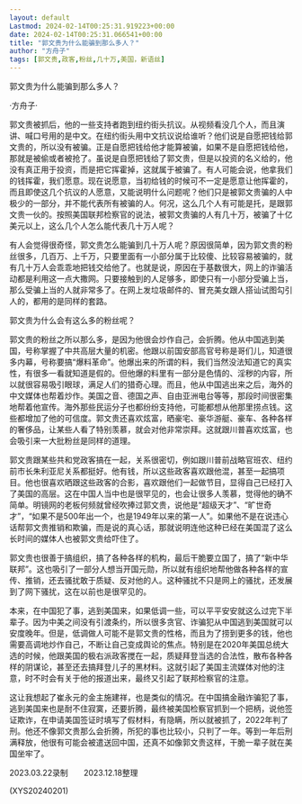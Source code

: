 ```yaml
---
layout: default
Lastmod: 2024-02-14T00:25:31.919223+00:00
date: 2024-02-14T00:25:31.066541+00:00
title: "郭文贵为什么能骗到那么多人？"
author: "方舟子"
tags: [郭文贵,政客,粉丝,几十万,美国，新语丝]
---
```


郭文贵为什么能骗到那么多人？

·方舟子·

郭文贵被抓后，他的一些支持者跑到纽约街头抗议。从视频看没几个人，而且演讲、喊口号用的是中文。在纽约街头用中文抗议说给谁听？他们说是自愿把钱给郭文贵的，所以没有被骗。正是自愿把钱给他才能算被骗，如果不是自愿把钱给他，那就是被偷或者被抢了。虽说是自愿把钱给了郭文贵，但是以投资的名义给的，他没有真正用于投资，而是把它挥霍掉，这就属于被骗了。有人可能会说，他拿我们的钱挥霍，我们愿意。现在说愿意，当初给钱的时候可不一定是愿意让他挥霍的，而且即使这几个抗议的人愿意，又能说明什么问题呢？他们只是被郭文贵骗的人中极少的一部分，并不能代表所有被骗的人。何况，这么几个人有可能是托，是跟郭文贵一伙的。按照美国联邦检察官的说法，被郭文贵骗的人有几十万，被骗了十亿美元以上，这么几个人怎么能代表几十万人呢？

有人会觉得很奇怪，郭文贵怎么能骗到几十万人呢？原因很简单，因为郭文贵的粉丝很多，几百万、上千万，只要里面有一小部分属于比较傻、比较容易被骗的，就有几十万人会乖乖地把钱交给他了。也就是说，原因在于基数很大，网上的诈骗活动都是利用这一点大撒网。只要接触到的人足够多，即使只有一小部分受骗上当，那么受骗上当的人就非常多了。在网上发垃圾邮件的、冒充美女跟人搭讪试图勾引人的，都用的是同样的套路。

郭文贵为什么会有这么多的粉丝呢？

郭文贵的粉丝之所以那么多，是因为他很会炒作自己，会折腾。他从中国逃到美国，号称掌握了中共高层大量的机密。他跟以前国安部高官号称是哥们儿，知道很多内幕，号称要搞“爆料革命”。他爆出来的所谓的料，我们当然没法知道它的真实性，有很多一看就知道是假的。但他爆的料里有一部分是色情的、淫秽的内容，所以就很容易吸引眼球，满足人们的猎奇心理。而且，他从中国逃出来之后，海外的中文媒体也帮着炒作。美国之音、德国之声、自由亚洲电台等等，那段时间很密集地帮着他宣传。海外那些民运分子也都纷纷支持他，可能都想从他那里捞点钱。这些都增加了他的可信度。郭文贵还喜欢炫富，晒豪宅、豪华游艇、豪车、各种各样的奢侈品，让某些人看了特别羡慕，就会对他非常崇拜。这就跟川普喜欢炫富，也会吸引来一大批粉丝是同样的道理。

郭文贵跟某些共和党政客搞在一起，关系很密切，例如跟川普前战略官班农、纽约前市长朱利亚尼关系都挺好。他有钱，所以这些政客喜欢跟他混，甚至一起搞项目。他也很喜欢晒跟这些政客的合影，喜欢跟他们一起做节目，显得自己已经打入了美国的高层。这在中国人当中也是很罕见的，也会让很多人羡慕，觉得他的确不简单。明镜网的老板何频就曾经吹捧过郭文贵，说他是“超级天才”、“旷世奇才”，“如果不是500年出一个，也是1949年以来的第一人”。如果他不是在说违心话帮郭文贵推销和欺骗，而是说的真心话，那就说明连他这种已经在美国混了这么长时间的媒体人也被郭文贵给吓住了。

郭文贵也很善于搞组织，搞了各种各样的机构，最后干脆要立国了，搞了“新中华联邦”。这也吸引了一部分人想当开国元勋，所以就有组织地帮他做各种各样的宣传、推销，还去骚扰敢于质疑、反对他的人。这种骚扰不只是网上的骚扰，还发展到了网下骚扰，这在以前也是很罕见的。

本来，在中国犯了事，逃到美国来，如果低调一些，可以平平安安就这么过完下半辈子。因为中美之间没有引渡条约，所以很多贪官、诈骗犯从中国逃到美国就可以安度晚年。但是，低调做人可能不是郭文贵的性格，而且为了捞到更多的钱，他也需要高调地炒作自己，不断让自己变成舆论的焦点。特别是在2020年美国总统大选的时候，他跟美国的极右派政客搅在一起，质疑拜登当选的合法性，散布各种各样的阴谋论，甚至还去搞拜登儿子的黑材料。这就引起了美国主流媒体对他的注意，时不时会有关于他的报道出来，最终又引起了联邦检察官的注意。

这让我想起了崔永元的金主施建祥，也是类似的情况。在中国搞金融诈骗犯了事，逃到美国来也是耐不住寂寞，还要折腾，最终被美国检察官抓到一个把柄，说他签证欺诈，在申请美国签证时填写了假材料，有隐瞒，所以就被抓了，2022年判了刑。他还不像郭文贵那么会折腾，所犯的事也比较小，只判了一年。等到一年后刑满释放，他很有可能会被遣送回中国，还真不如像郭文贵这样，干脆一辈子就在美国坐牢了。

2023.03.22录制　　2023.12.18整理

(XYS20240201)

